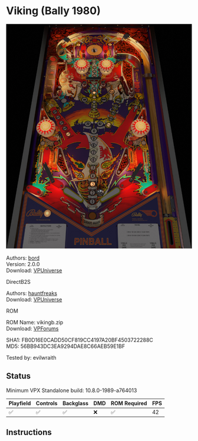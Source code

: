 # Viking (Bally 1980)

![Table Preview](../../images/vpx-viking.jpg)

Authors: [bord](https://vpuniverse.com/profile/9265-bord/)  
Version: 2.0.0  
Download: [VPUniverse](https://vpuniverse.com/files/file/12163-viking-bally-1980/)

DirectB2S

Authors: [hauntfreaks](https://vpuniverse.com/profile/5216-hauntfreaks/)  
Download: [VPUniverse](https://vpuniverse.com/files/file/15810-viking-bally-1980-b2s/)

ROM

ROM Name: vikingb.zip  
Download: [VPForums](https://www.vpforums.org/index.php?app=downloads&showfile=675)  

SHA1: FB0D16E0CADD50CF819CC4197A20BF4503722288C  
MD5:  56BB943DC3EA9294DAE8C66AEB59E1BF 

Tested by: evilwraith

## Status 

Minimum VPX Standalone build: 10.8.0-1989-a764013

| Playfield | Controls | Backglass | DMD | ROM Required | FPS | 
|-----------|----------|-----------|-----|--------------|-----|
| :white_check_mark: | :white_check_mark: | :white_check_mark: | :x: | :white_check_mark: | 42 |

## Instructions

